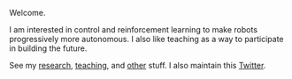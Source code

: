 Welcome.

I am interested in control and reinforcement learning to make robots progressively more autonomous.
I also like teaching as a way to participate in building the future.

See my [research](https://tttor.github.io/research.html), [teaching](https://tttor.github.io/teach.html), and [other](https://tttor.github.io/others.html) stuff.
I also maintain this [Twitter](https://twitter.com/tttorrr/likes).
